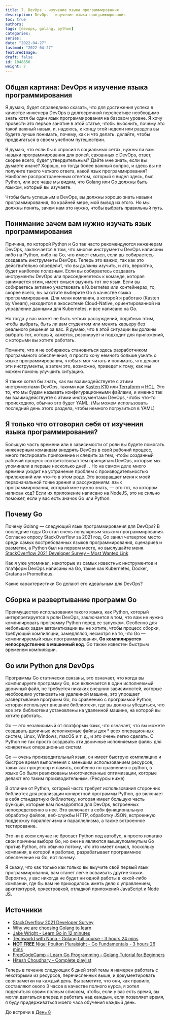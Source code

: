 ```yaml
---
title: 7. DevOps - изучение языка программирования
description: DevOps - изучение языка программирования
toc: true
authors:
tags: [devops, golang, python]
categories:
series:
date: "2022-04-27"
lastmod: "2022-04-27"
featuredImage:
draft: false
id: 1048856
weight: 7
---
```


## Общая картина: DevOps и изучение языка программирования

Я думаю, будет справедливо сказать, что для достижения успеха в качестве инженера DevOps в долгосрочной перспективе необходимо знать хотя бы один язык программирования на базовом уровне. Я хочу провести это первое занятие в этой статье, чтобы выяснить, почему это такой важный навык, и, надеюсь, к концу этой недели или раздела вы будете лучше понимать, почему, как и что делать. делайте, чтобы продвигаться в своем учебном путешествии.

Я думаю, что если бы я спросил в социальных сетях, нужны ли вам навыки программирования для ролей, связанных с DevOps, ответ, скорее всего, будет утвердительным? Дайте мне знать, если вы думаете иначе? Хорошо, но тогда более важный вопрос, и здесь вы не получите такого четкого ответа, какой язык программирования? Наиболее распространенным ответом, который я видел здесь, был Python, или все чаще мы видим, что Golang или Go должны быть языком, который вы изучаете.

Чтобы быть успешным в DevOps, вы должны хорошо знать навыки программирования, по крайней мере, мой вывод из этого. Но мы должны понять, зачем нам это нужно, чтобы выбрать правильный путь.


## Понимание зачем вам нужно изучать язык программирования

Причина, по которой Python и Go так часто рекомендуются инженерам DevOps, заключается в том, что многие инструменты DevOps написаны либо на Python, либо на Go, что имеет смысл, если вы собираетесь создавать инструменты DevOps. Теперь это важно, так как это действительно определит, что вы должны изучить, и это, вероятно, будет наиболее полезным. Если вы собираетесь создавать инструменты DevOps или присоединяетесь к команде, которая занимается этим, имеет смысл выучить тот же язык. Если вы собираетесь активно участвовать в Kubernetes или контейнерах, то, скорее всего, вы захотите выберите Go в качестве языка программирования. Для меня компания, в которой я работаю (Kasten by Veeam), находится в экосистеме Cloud-Native, ориентированной на управление данными для Kubernetes, и все написано на Go.

Но тогда у вас может не быть четких рассуждений, подобных этим, чтобы выбрать, быть ли вам студентом или менять карьеру без реального решения за вас. Я думаю, что в этой ситуации вы должны выбрать тот, который, кажется, резонирует и подходит для приложений, с которыми вы хотите работать.

Помните, что я не собираюсь становиться здесь разработчиком программного обеспечения, я просто хочу немного больше узнать о языке программирования, чтобы я мог читать и понимать, что делают эти инструменты, а затем это, возможно, приведет к тому, как мы можем помочь улучшить ситуацию.

Я также хотел бы знать, как вы взаимодействуете с этими инструментами DevOps, такими как [Kasten K10](https://www.kasten.io/product/) или [Terraform](https://www.terraform.io/) и [HCL](https://www.terraform.io/language/configuration-0-11/syntax). Это то, что мы будем называть конфигурационными файлами, и именно так вы взаимодействуете с этими инструментами DevOps, чтобы что-то происходило, обычно это будет YAML. (Мы можем использовать последний день этого раздела, чтобы немного погрузиться в YAML)


## Я только что отговорил себя от изучения языка программирования?

Большую часть времени или в зависимости от роли вы будете помогать инженерным командам внедрять DevOps в свой рабочий процесс, много тестировать приложение и следить за тем, чтобы созданный рабочий процесс соответствовал тем принципам DevOps, которые мы упоминали в первые несколько дней. . Но на самом деле много времени уходит на устранение проблем с производительностью приложений или что-то в этом роде. Это возвращает меня к моей первоначальной точке зрения и рассуждениям: язык программирования, который мне нужно знать, — это тот, на котором написан код? Если их приложение написано на NodeJS, это не сильно поможет, если у вас есть значок Go или Python.

## Почему Go 

Почему Golang — следующий язык программирования для DevOps? В последние годы Go стал очень популярным языком программирования. Согласно опросу StackOverflow за 2021 год, Go занял четвертое место среди самых востребованных языков программирования, сценариев и разметки, а Python был на первом месте, но выслушайте меня. [StackOverflow 2021 Developer Survey – Most Wanted Link](https://insights.stackoverflow.com/survey/2021#section-most-loved-dreaded-and-wanted-programming-scripting-and-markup-languages)

Как я уже упоминал, некоторые из самых известных инструментов и платформ DevOps написаны на Go, такие как Kubernetes, Docker, Grafana и Prometheus.

Какие характеристики Go делают его идеальным для DevOps?


## Сборка и развертывание программ Go
Преимущество использования такого языка, как Python, который интерпретируется в роли DevOps, заключается в том, что вам не нужно компилировать программу Python перед ее запуском. Особенно для небольших задач автоматизации вы не хотите, чтобы процесс сборки, требующий компиляции, замедлялся, несмотря на то, что Go — компилируемый язык программирования, **Go компилируется непосредственно в машинный код**. Go также известен быстрым временем компиляции.


## Go или Python для DevOps

Программы Go статически связаны, это означает, что когда вы компилируете программу Go, все включается в один исполняемый двоичный файл, не требуется никаких внешних зависимостей, которые необходимо установить на удаленной машине, это упрощает развертывание программ Go, по сравнению с программой Python, которая использует внешние библиотеки, где вы должны убедиться, что все эти библиотеки установлены на удаленной машине, на которой вы хотите работать.

Go — это независимый от платформы язык, что означает, что вы можете создавать двоичные исполняемые файлы для * всех операционных систем, Linux, Windows, macOS и т. д., и это очень легко сделать. С Python не так просто создавать эти двоичные исполняемые файлы для конкретных операционных систем.

Go — очень производительный язык, он имеет быструю компиляцию и быстрое время выполнения с меньшим использованием ресурсов, таких как процессор и память, особенно по сравнению с python, в языке Go были реализованы многочисленные оптимизации, которые делают его таким производительным. (Ресурсы ниже)

В отличие от Python, который часто требует использования сторонних библиотек для реализации конкретной программы Python, go включает в себя стандартную библиотеку, которая имеет большую часть функций, которые вам понадобятся для DevOps, встроенных непосредственно в нее. Это включает в себя функциональную обработку файлов, веб-службы HTTP, обработку JSON, встроенную поддержку параллелизма и параллелизма, а также встроенное тестирование.

Это ни в коем случае не бросает Python под автобус, я просто излагаю свои причины выбора Go, но они не являются вышеупомянутым Go против Python, это обычно потому, что это имеет смысл, поскольку компания, в которой я работаю, разрабатывает программное обеспечение на Go, вот почему.

Я скажу, что как только как только вы выучите свой первый язык программирования, вам станет легче осваивать другие языки. Вероятно, у вас никогда не будет ни одной работы в какой-либо компании, где бы вам не приходилось иметь дело с управлением, архитектурой, оркестровкой, отладкой приложений JavaScript и Node JS.

## Источники

- [StackOverflow 2021 Developer Survey](https://insights.stackoverflow.com/survey/2021)
- [Why we are choosing Golang to learn](https://www.youtube.com/watch?v=7pLqIIAqZD4&t=9s)
- [Jake Wright - Learn Go in 12 minutes](https://www.youtube.com/watch?v=C8LgvuEBraI&t=312s) 
- [Techworld with Nana - Golang full course - 3 hours 24 mins](https://www.youtube.com/watch?v=yyUHQIec83I) 
- [**NOT FREE** Nigel Poulton Pluralsight - Go Fundamentals - 3 hours 26 mins](https://www.pluralsight.com/courses/go-fundamentals) 
- [FreeCodeCamp -  Learn Go Programming - Golang Tutorial for Beginners](https://www.youtube.com/watch?v=YS4e4q9oBaU&t=1025s) 
- [Hitesh Choudhary - Complete playlist](https://www.youtube.com/playlist?list=PLRAV69dS1uWSR89FRQGZ6q9BR2b44Tr9N) 


Теперь в течение следующих 6 дней этой темы я намерен работать с некоторыми из ресурсов, перечисленных выше, и документировать свои заметки на каждый день. Вы заметите, что они, как правило, составляют около 3 часов в качестве полного курса, я хотел поделиться своим полным списком, чтобы, если у вас есть время, вы могли двигаться вперед и работать над каждым, если позволяет время, я буду придерживаться моего часа обучения каждый день.

До встречи в [День 8](../day08)
